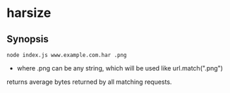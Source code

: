 # harsize

## Synopsis

`node index.js www.example.com.har .png`

- where .png can be any string, which will be used like url.match(".png")

returns average bytes returned by all matching requests.
